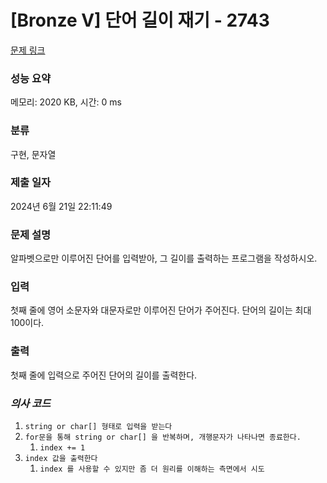 # [Bronze V] 단어 길이 재기 - 2743 

[문제 링크](https://www.acmicpc.net/problem/2743) 

### 성능 요약

메모리: 2020 KB, 시간: 0 ms

### 분류

구현, 문자열

### 제출 일자

2024년 6월 21일 22:11:49

### 문제 설명

<p>알파벳으로만 이루어진 단어를 입력받아, 그 길이를 출력하는 프로그램을 작성하시오.</p>

### 입력 

 <p>첫째 줄에 영어 소문자와 대문자로만 이루어진 단어가 주어진다. 단어의 길이는 최대 100이다.</p>

### 출력 

 <p>첫째 줄에 입력으로 주어진 단어의 길이를 출력한다.</p>

### ***의사 코드***
1. `string or char[] 형태로 입력을 받는다`
2. `for문을 통해 string or char[] 을 반복하며, 개행문자가 나타나면 종료한다.`
	1. `index += 1`
3. `index 값을 출력한다`
	1. `index 를 사용할 수 있지만 좀 더 원리를 이해하는 측면에서 시도`
